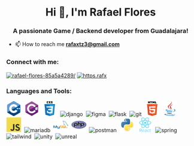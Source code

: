 <h1 align="center">Hi 👋, I'm Rafael Flores</h1>
<h3 align="center">A passionate Game / Backend developer from Guadalajara!</h3>

- 📫 How to reach me **rafaxtz3@gmail.com**

<h3 align="left">Connect with me:</h3>
<p align="left">
<a href="https://linkedin.com/in/rafael-flores-85a5a4289/" target="blank"><img align="center" src="https://raw.githubusercontent.com/rahuldkjain/github-profile-readme-generator/master/src/images/icons/Social/linked-in-alt.svg" alt="rafael-flores-85a5a4289/" height="30" width="40" /></a>
<a href="https://instagram.com/https.rafx" target="blank"><img align="center" src="https://raw.githubusercontent.com/rahuldkjain/github-profile-readme-generator/master/src/images/icons/Social/instagram.svg" alt="https.rafx" height="30" width="40" /></a>
</p>

<h3 align="left">Languages and Tools:</h3>
<p align="left">
  <img src="https://raw.githubusercontent.com/devicons/devicon/master/icons/cplusplus/cplusplus-original.svg" alt="cplusplus" width="40" height="40"/>&nbsp
  <img src="https://raw.githubusercontent.com/devicons/devicon/master/icons/csharp/csharp-original.svg" alt="csharp" width="40" height="40"/>&nbsp
  <img src="https://raw.githubusercontent.com/devicons/devicon/master/icons/css3/css3-original-wordmark.svg" alt="css3" width="40" height="40"/>&nbsp
  <img src="https://cdn.worldvectorlogo.com/logos/django.svg" alt="django" width="40" height="40"/>&nbsp
  <img src="https://www.vectorlogo.zone/logos/figma/figma-icon.svg" alt="figma" width="40" height="40"/>&nbsp
  <img src="https://www.vectorlogo.zone/logos/pocoo_flask/pocoo_flask-icon.svg" alt="flask" width="40" height="40"/>&nbsp
  <img src="https://www.vectorlogo.zone/logos/git-scm/git-scm-icon.svg" alt="git" width="40" height="40"/>&nbsp
  <img src="https://raw.githubusercontent.com/devicons/devicon/master/icons/html5/html5-original-wordmark.svg" alt="html5" width="40" height="40"/>&nbsp
  <img src="https://raw.githubusercontent.com/devicons/devicon/master/icons/java/java-original.svg" alt="java" width="40" height="40"/>&nbsp
  <img src="https://raw.githubusercontent.com/devicons/devicon/master/icons/javascript/javascript-original.svg" alt="javascript" width="40" height="40"/>&nbsp
  <img src="https://www.vectorlogo.zone/logos/mariadb/mariadb-icon.svg" alt="mariadb" width="40" height="40"/>&nbsp
  <img src="https://raw.githubusercontent.com/devicons/devicon/master/icons/mysql/mysql-original-wordmark.svg" alt="mysql" width="40" height="40"/>&nbsp
  <img src="https://raw.githubusercontent.com/devicons/devicon/master/icons/php/php-original.svg" alt="php" width="40" height="40"/>&nbsp
  <img src="https://www.vectorlogo.zone/logos/getpostman/getpostman-icon.svg" alt="postman" width="40" height="40"/>&nbsp
  <img src="https://raw.githubusercontent.com/devicons/devicon/master/icons/python/python-original.svg" alt="python" width="40" height="40"/>&nbsp
  <img src="https://raw.githubusercontent.com/devicons/devicon/master/icons/react/react-original-wordmark.svg" alt="react" width="40" height="40"/>&nbsp
  <img src="https://www.vectorlogo.zone/logos/springio/springio-icon.svg" alt="spring" width="40" height="40"/>&nbsp
  <img src="https://www.vectorlogo.zone/logos/tailwindcss/tailwindcss-icon.svg" alt="tailwind" width="40" height="40"/>&nbsp
  <img src="https://www.vectorlogo.zone/logos/unity3d/unity3d-icon.svg" alt="unity" width="40" height="40"/>&nbsp
  <img src="https://raw.githubusercontent.com/kenangundogan/fontisto/036b7eca71aab1bef8e6a0518f7329f13ed62f6b/icons/svg/brand/unreal-engine.svg" alt="unreal" width="40" height="40"/>&nbsp
</p>
